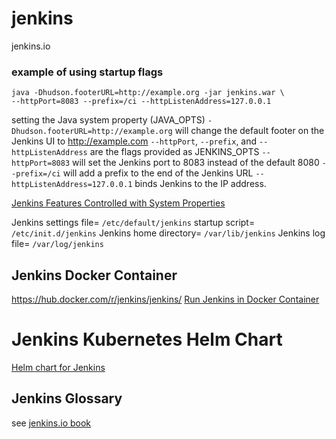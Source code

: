 # jenkins
jenkins.io

### example of using startup flags
```
java -Dhudson.footerURL=http://example.org -jar jenkins.war \
--httpPort=8083 --prefix=/ci --httpListenAddress=127.0.0.1
```
setting the Java system property (JAVA_OPTS) `-Dhudson.footerURL=http://example.org` will change the default footer on the Jenkins UI to http://example.com
`--httpPort`, `--prefix`, and `--httpListenAddress` are the flags provided as JENKINS_OPTS
`--httpPort=8083` will set the Jenkins port to 8083 instead of the default 8080
`--prefix=/ci` will add a prefix to the end of the Jenkins URL
`--httpListenAddress=127.0.0.1` binds Jenkins to the IP address.

[Jenkins Features Controlled with System Properties](https://jenkins.io/doc/book/managing/system-properties/)

 Jenkins settings file= `/etc/default/jenkins`
 startup script= `/etc/init.d/jenkins`
 Jenkins home directory= `/var/lib/jenkins`
 Jenkins log file= `/var/log/jenkins`

## Jenkins Docker Container
https://hub.docker.com/r/jenkins/jenkins/
[Run Jenkins in Docker Container](https://www.jenkins.io/doc/book/installing/#downloading-and-running-jenkins-in-docker)

# Jenkins Kubernetes Helm Chart
[Helm chart for Jenkins](https://github.com/helm/charts/tree/master/stable/jenkins)

## Jenkins Glossary
see [jenkins.io book](https://www.jenkins.io/doc/book/glossary/)